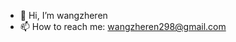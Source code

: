 - 👋 Hi, I’m wangzheren
- 📫 How to reach me: wangzheren298@gmail.com

<!---
wangzheren/wangzheren is a ✨ special ✨ repository because its `README.md` (this file) appears on your GitHub profile.
You can click the Preview link to take a look at your changes.
--->
